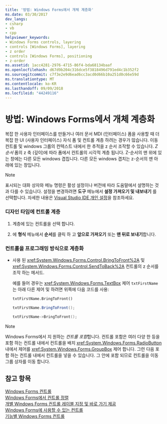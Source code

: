 ```yaml
---
title: '방법: Windows Forms에서 개체 계층화'
ms.date: 03/30/2017
dev_langs:
- csharp
- vb
- cpp
helpviewer_keywords:
- Windows Forms controls, layering
- controls [Windows Forms], layering
- z order
- controls [Windows Forms], positioning
- z-order
ms.assetid: 1acc4281-2976-4715-86f4-bda68134baaf
ms.openlocfilehash: d67d9b204c316dce5f3818496d791ed4c1b352f2
ms.sourcegitcommit: c7f3e2e9d6ead6cc3acd0d66b10a251d0c66e59d
ms.translationtype: MT
ms.contentlocale: ko-KR
ms.lasthandoff: 09/09/2018
ms.locfileid: "44249116"
---
```

# <a name="how-to-layer-objects-on-windows-forms"></a>방법: Windows Forms에서 개체 계층화
복잡 한 사용자 인터페이스를 만들거나 여러 문서 MDI (인터페이스) 폼을 사용할 때 더 복잡 한 UI (사용자 인터페이스) 자식 폼 및 컨트롤 계층 하려는 경우가 많습니다. 이동 컨트롤 및 windows 그룹의 컨텍스트 내에서 한 추적을 z 순서 조작할 수 있습니다. *Z 순서* 폼의 z 축 (깊이)에 따라 폼에서 컨트롤의 시각적 계층 됩니다. Z-순서의 맨 위에 있는 창에는 다른 모든 windows 겹칩니다. 다른 모든 windows 겹치는 z-순서의 맨 아래에 있는 창입니다.  
  
> [!NOTE]
>  표시되는 대화 상자와 메뉴 명령은 활성 설정이나 버전에 따라 도움말에서 설명하는 것과 다를 수 있습니다. 설정을 변경하려면 **도구** 메뉴에서 **설정 가져오기 및 내보내기** 를 선택합니다. 자세한 내용은 [Visual Studio IDE 개인 설정](/visualstudio/ide/personalizing-the-visual-studio-ide)을 참조하세요.  
  
### <a name="to-layer-controls-at-design-time"></a>디자인 타임에 컨트롤 계층  
  
1.  계층에 있는 컨트롤을 선택 합니다.  
  
2.  에 **형식** 메뉴에서 **순서**를 클릭 하 고 **앞으로 가져오기** 또는 **맨 뒤로 보내기**합니다.  
  
### <a name="to-layer-controls-programmatically"></a>컨트롤을 프로그래밍 방식으로 계층화  
  
-   사용 된 <xref:System.Windows.Forms.Control.BringToFront%2A> 및 <xref:System.Windows.Forms.Control.SendToBack%2A> 컨트롤의 z 순서를 조작 하는 메서드.  
  
     예를 들어 경우는 <xref:System.Windows.Forms.TextBox> 제어 `txtFirstName`는 아래 다른 제어 및 하려면 위쪽에 다음 코드를 사용:  
  
    ```vb  
    txtFirstName.BringToFront()  
    ```  
  
    ```csharp  
    txtFirstName.BringToFront();  
    ```  
  
    ```cpp  
    txtFirstName->BringToFront();  
    ```  
  
> [!NOTE]
>  Windows Forms에서 지 원하는 *컨트롤 포함*합니다. 컨트롤 포함은 여러 다양 한 등을 포함 하는 컨트롤 내에서 컨트롤을 배치 <xref:System.Windows.Forms.RadioButton> 내에서 제어를 <xref:System.Windows.Forms.GroupBox> 제어 합니다. 그런 다음 포함 하는 컨트롤 내에서 컨트롤을 넣을 수 있습니다. 그 안에 포함 되므로 컨트롤을 이동 그룹 상자를 이동 합니다.  
  
## <a name="see-also"></a>참고 항목  
 [Windows Forms 컨트롤](../../../../docs/framework/winforms/controls/index.md)  
 [Windows Forms에서 컨트롤 정렬](../../../../docs/framework/winforms/controls/arranging-controls-on-windows-forms.md)  
 [개별 Windows Forms 컨트롤 레이블 지정 및 바로 가기 제공](../../../../docs/framework/winforms/controls/labeling-individual-windows-forms-controls-and-providing-shortcuts-to-them.md)  
 [Windows Forms에 사용할 수 있는 컨트롤](../../../../docs/framework/winforms/controls/controls-to-use-on-windows-forms.md)  
 [기능별 Windows Forms 컨트롤](../../../../docs/framework/winforms/controls/windows-forms-controls-by-function.md)
